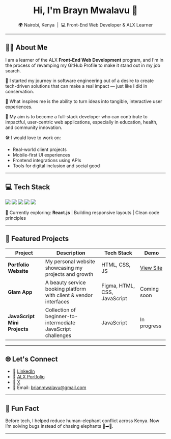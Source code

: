 <!-- Profile Header -->
<h1 align="center">Hi, I'm Brayn Mwalavu 👋</h1>

<p align="center">
  🌍 Nairobi, Kenya &nbsp;|&nbsp; 💻 Front-End Web Developer & ALX Learner  
</p>

---

<!-- About Section -->
## 🙋‍♂️ About Me

I am a learner of the ALX <strong>Front-End Web Development</strong> program, and I'm in the process of revamping my GitHub Profile to make it stand out in my job search.

🌱 I started my journey in software engineering out of a desire to create tech-driven solutions that can make a real impact — just like I did in conservation.

🚀 What inspires me is the ability to turn ideas into tangible, interactive user experiences.

🎯 My aim is to become a full-stack developer who can contribute to impactful, user-centric web applications, especially in education, health, and community innovation.

🛠️ I would love to work on:
- Real-world client projects
- Mobile-first UI experiences
- Frontend integrations using APIs
- Tools for digital inclusion and social good

---

<!-- Tech Stack Section -->
## 💻 Tech Stack

<p>
  <img src="https://img.shields.io/badge/HTML5-e34c26?style=flat-square&logo=html5&logoColor=white" />
  <img src="https://img.shields.io/badge/CSS3-1572B6?style=flat-square&logo=css3&logoColor=white" />
  <img src="https://img.shields.io/badge/JavaScript-f7df1e?style=flat-square&logo=javascript&logoColor=black" />
  <img src="https://img.shields.io/badge/Git-F05032?style=flat-square&logo=git&logoColor=white" />
  <img src="https://img.shields.io/badge/Figma-F24E1E?style=flat-square&logo=figma&logoColor=white" />
</p>

🧠 Currently exploring: **React.js** | Building responsive layouts | Clean code principles

---

<!-- Projects Section -->
## 🚀 Featured Projects

| Project | Description | Tech Stack | Demo |
|--------|-------------|------------|------|
| **Portfolio Website** | My personal website showcasing my projects and growth | HTML, CSS, JS | [View Site](https://sites.google.com/view/brayn-mwalavu/home) |
| **Glam App** | A beauty service booking platform with client & vendor interfaces | Figma, HTML, CSS, JavaScript | Coming soon |
| **JavaScript Mini Projects** | Collection of beginner-to-intermediate JavaScript challenges | JavaScript | In progress |

---

<!-- Connect Section -->
## 🌐 Let's Connect

- 💼 [LinkedIn](https://linkedin.com/in/your-profile)
- 🧠 [ALX Portfolio](https://ehub.alxafrica.com/profile/f7663550-504d-4a9e-a02e-b60e07d48aec)
- 💬 [X](https://x.com/brayn_mwalavu?t=KxuFSbZ3Ax-iik-bkfXehw&s=09)
- 💌 Email: brianmwalavu@gmail.com

---

<!-- Fun Section -->
## 🎨 Fun Fact

Before tech, I helped reduce human-elephant conflict across Kenya. Now I’m solving bugs instead of chasing elephants 🐘➡🐛.

---

